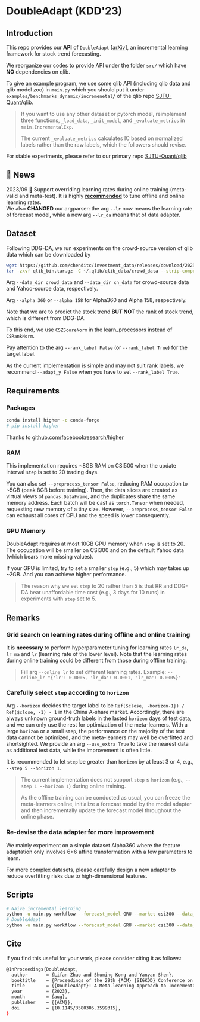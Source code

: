 # DoubleAdapt (KDD'23)
## Introduction
This repo provides our **API** of `DoubleAdapt` [[arXiv](https://arxiv.org/abs/2306.09862)], an incremental learning framework for stock trend forecasting.

We reorganize our codes to provide API under the folder `src/` which have **NO** dependencies on qlib.

To give an example program, we use some qlib API (including qlib data and qlib model zoo) in `main.py` 
which you should put it under `examples/benchmarks_dynamic/incremenetal/` of the qlib repo [SJTU-Quant/qlib](https://github.com/SJTU-Quant/qlib/tree/main/examples/benchmarks_dynamic/incremental).

> If you want to use any other dataset or pytorch model, 
> reimplement three functions, `_load_data`, `_init_model`, and `_evaluate_metrics` in `main.IncrementalExp`.
>
> The current `_evaluate_metrics` calculates IC based on normalized labels rather than the raw labels, which the followers should revise.

For stable experiments, please refer to our primary repo [SJTU-Quant/qlib](https://github.com/SJTU-Quant/qlib/tree/main/examples/benchmarks_dynamic/incremental) 

## :newspaper: News
2023/09 :hammer: Support overriding learning rates during online training (meta-valid and meta-test). 
It is highly [**recommended**](#remarks) to tune offline and online learning rates.  
We also **CHANGED** our argparser: the arg `--lr` now means the learning rate of forecast model, while a new arg `--lr_da` means that of data adapter. 

## Dataset
Following DDG-DA, we run experiments on the crowd-source version of qlib data which can be downloaded by
```bash
wget https://github.com/chenditc/investment_data/releases/download/2023-06-01/qlib_bin.tar.gz
tar -zxvf qlib_bin.tar.gz -C ~/.qlib/qlib_data/crowd_data --strip-components=2
```
Arg `--data_dir crowd_data` and `--data_dir cn_data` for crowd-source data and Yahoo-source data, respectively.

Arg `--alpha 360` or `--alpha 158` for Alpha360 and Alpha 158, respectively. 
 
Note that we are to predict the stock trend **BUT NOT** the rank of stock trend, which is different from DDG-DA.

To this end, we use `CSZScoreNorm` in the learn_processors instead of `CSRankNorm`.

Pay attention to the arg `--rank_label False` (or `--rank_label True`) for the target label. 

As the current implementation is simple and may not suit rank labels, we recommend `--adapt_y False` when you have to set `--rank_label True`.  

## Requirements

### Packages
```bash
conda install higher -c conda-forge
# pip install higher
```
Thanks to [github.com/facebookresearch/higher](https://github.com/facebookresearch/higher)

### RAM

This implementation requires ~8GB RAM on CSI500 when the update interval `step` is set to 20 trading days.

You can also set `--preprocess_tensor False`, reducing RAM occupation to ~5GB (peak 8GB before training). 
Then, the data slices are created as virtual views of `pandas.DataFrame`, and the duplicates share the same memory address. 
Each batch will be cast as `torch.Tensor` when needed, requesting new memory of a tiny size.
However, `--preprocess_tensor False` can exhaust all cores of CPU and the speed is lower consequently.

### GPU Memory
DoubleAdapt requires at most 10GB GPU memory when `step` is set to 20. 
The occupation will be smaller on CSI300 and on the default Yahoo data (which bears more missing values).

If your GPU is limited, try to set a smaller `step` (e.g., 5) which may takes up ~2GB. And you can achieve higher performance.

> The reason why we set `step` to 20 rather than 5 is that 
RR and DDG-DA bear unaffordable time cost (e.g., 3 days for 10 runs) in experiments with `step` set to 5.   

## Remarks <a id="remarks"></a>
### Grid search on learning rates during offline and online training
It is **necessary** to perform hyperparameter tuning for learning rates `lr_da`, `lr_ma` and `lr` (learning rate of the lower level). 
Note that the learning rates during online training could be different from those during offline training.

> Fill arg `--online_lr` to set different learning rates.
> Example: `--online_lr "{'lr': 0.0005, 'lr_da': 0.0001, 'lr_ma': 0.0005}"`

### Carefully select `step` according to `horizon`
Arg `--horizon` decides the target label to be `Ref($close, -horizon-1}) / Ref($close, -1) - 1` in the China A-share market. 
Accordingly, there are always unknown ground-truth labels in the lasted `horizon` days of test data, and we can only use the rest for optimization of the meta-learners.
With a large `horizon` or a small `step`, the performance on the majority of the test data cannot be optimized, 
and the meta-learners may well be overfitted and shortsighted.
We provide an arg `--use_extra True` to take the nearest data as additional test data, while the improvement is often little.

It is recommended to let `step` be greater than `horizon` by at least 3 or 4, e.g., `--step 5 --horizon 1`.

> The current implementation does not support `step` $\le$ `horizon` (e.g., `--step 1 --horizon 1`) during online training.
> 
> As the offline training can be conducted as usual, you can freeze the meta-learners online, initialize a forecast model by the model adapter and then incrementally update the forecast model throughout the online phase.

### Re-devise the data adapter for more improvement
We mainly experiment on a simple dataset Alpha360 where the feature adaptation only involves 6$\times$6 affine transformation with a few parameters to learn.

For more complex datasets, please carefully design a new adapter to reduce overfitting risks due to high-dimensional features.

## Scripts
```bash
# Naive incremental learning
python -u main.py workflow --forecast_model GRU --market csi300 --data_dir crowd_data --rank_label False --naive True
# DoubleAdapt
python -u main.py workflow --forecast_model GRU --market csi300 --data_dir crowd_data --rank_label False -num_head 8 --tau 10
```
## Cite
If you find this useful for your work, please consider citing it as follows:
```bash
@InProceedings{DoubleAdapt,
  author       = {Lifan Zhao and Shuming Kong and Yanyan Shen},
  booktitle    = {Proceedings of the 29th {ACM} {SIGKDD} Conference on Knowledge Discovery and Data Mining},
  title        = {{DoubleAdapt}: A Meta-learning Approach to Incremental Learning for Stock Trend Forecasting},
  year         = {2023},
  month        = {aug},
  publisher    = {{ACM}},
  doi          = {10.1145/3580305.3599315},
}
```
